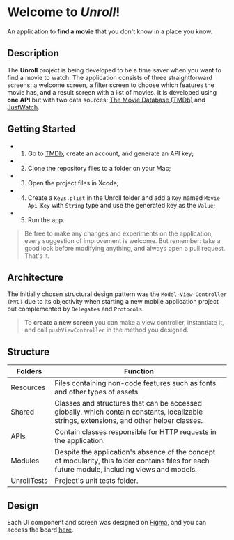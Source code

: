 
# Welcome to *Unroll*!

An application to **find a movie** that you don't know in a place you know. 

## Description

The **Unroll** project is being developed to be a time saver when you want to find a movie to watch. The application consists of three straightforward screens: a welcome screen, a filter screen to choose which features the movie has, and a result screen with a list of movies. It is developed using **one API** but with two data sources: [The Movie Database (TMDb)](https://www.themoviedb.org) and [JustWatch](https://www.justwatch.com).

## Getting Started

- 1. Go to [TMDb](https://www.themoviedb.org), create an account, and generate an API key;
- 2. Clone the repository files to a folder on your Mac;
- 3. Open the project files in Xcode;
- 4. Create a `Keys.plist` in the Unroll folder and add a `Key` named `Movie Api Key` with `String` type and use the generated key as the `Value`;
- 5. Run the app.

> Be free to make any changes and experiments on the application, every suggestion of improvement is welcome. But remember: take a good look before modifying anything, and always open a pull request. That's it.

## Architecture

The initially chosen structural design pattern was the `Model-View-Controller (MVC)` due to its objectivity when starting a new mobile application project but complemented by `Delegates` and `Protocols`.

> To **create a new screen** you can make a view controller, instantiate it, and call `pushViewController` in the method you designed.

## Structure

|Folders         |Function                          |
|----------------|-------------------------------|
|Resources|Files containing non-code features such as fonts and other types of assets|
|Shared          |Classes and structures that can be accessed globally, which contain constants, localizable strings, extensions, and other helper classes.|
|APIs          |Contain classes responsible for HTTP requests in the application.|
|Modules          |Despite the application's absence of the concept of modularity, this folder contains files for each future module, including views and models.|
|UnrollTests          |Project's unit tests folder.|

## Design

Each UI component and screen was designed on [Figma](https://www.figma.com), and you can access the board [here](https://www.figma.com/file/Jj3v4I5qMKSrP6iBpKaKod/unroll?type=design&node-id=0%3A1&mode=design&t=2Yo5Aia7QlRkLnd2-1).
